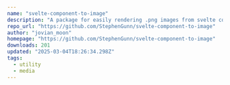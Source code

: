 ```yaml
---
name: "svelte-component-to-image"
description: "A package for easily rendering .png images from svelte components in SvelteKit. Inspired by Vercel's [`OG Image Generation`](https://vercel.com/docs/concepts/functions/edge-functions/og-image-generation) tool."
repo_url: "https://github.com/StephenGunn/svelte-component-to-image"
author: "jovian_moon"
homepage: "https://github.com/StephenGunn/svelte-component-to-image"
downloads: 201
updated: "2025-03-04T18:26:34.298Z"
tags: 
  - utility
  - media
---
```

